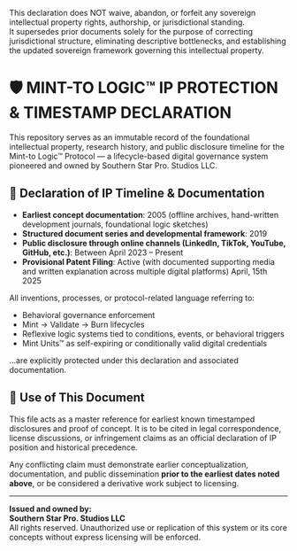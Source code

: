 This declaration does NOT waive, abandon, or forfeit any sovereign intellectual property rights, authorship, or jurisdictional standing.  
It supersedes prior documents solely for the purpose of correcting jurisdictional structure, eliminating descriptive bottlenecks, and establishing the updated sovereign framework governing this intellectual property.  


# 🛡️ MINT-TO LOGIC™ IP PROTECTION & TIMESTAMP DECLARATION

This repository serves as an immutable record of the foundational intellectual property, research history, and public disclosure timeline for the Mint-to Logic™ Protocol — a lifecycle-based digital governance system pioneered and owned by Southern Star Pro. Studios LLC.

## 📜 Declaration of IP Timeline & Documentation

- **Earliest concept documentation**: 2005 (offline archives, hand-written development journals, foundational logic sketches)
- **Structured document series and developmental framework**: 2019
- **Public disclosure through online channels (LinkedIn, TikTok, YouTube, GitHub, etc.)**: Between April 2023 – Present
- **Provisional Patent Filing**: Active (with documented supporting media and written explanation across multiple digital platforms) April, 15th 2025

All inventions, processes, or protocol-related language referring to:
- Behavioral governance enforcement
- Mint → Validate → Burn lifecycles
- Reflexive logic systems tied to conditions, events, or behavioral triggers
- Mint Units™ as self-expiring or conditionally valid digital credentials

...are explicitly protected under this declaration and associated documentation.

## 📌 Use of This Document

This file acts as a master reference for earliest known timestamped disclosures and proof of concept. It is to be cited in legal correspondence, license discussions, or infringement claims as an official declaration of IP position and historical precedence.

Any conflicting claim must demonstrate earlier conceptualization, documentation, and public dissemination **prior to the earliest dates noted above**, or be considered a derivative work subject to licensing.

---

**Issued and owned by:**  
**Southern Star Pro. Studios LLC**  
All rights reserved. Unauthorized use or replication of this system or its core concepts without express licensing will be enforced.

